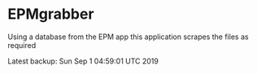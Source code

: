 # EPMgrabber
Using a database from the EPM app this application scrapes the files as required


Latest backup: Sun Sep 1 04:59:01 UTC 2019
